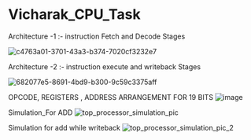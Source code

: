 # Vicharak_CPU_Task

Architecture -1 :- instruction Fetch and Decode Stages

![c4763a01-3701-43a3-b374-7020cf3232e7](https://github.com/user-attachments/assets/283b34e4-da7c-405c-a852-9cba7c524bce)

Architecture -2 :- instruction execute and writeback Stages 

![682077e5-8691-4bd9-b300-9c59c3375aff](https://github.com/user-attachments/assets/7db031a2-eade-4195-b75c-abedc21c8b2e)

OPCODE, REGISTERS , ADDRESS ARRANGEMENT FOR 19 BITS
![image](https://github.com/user-attachments/assets/f7a8d83b-c31a-4897-a562-ffd348ba17ad)


Simulation_For ADD
![top_processor_simulation_pic](https://github.com/user-attachments/assets/8252e887-d944-44b8-b7fa-8d6a97e81085)

Simulation for add while writeback
![top_processor_simulation_pic_2](https://github.com/user-attachments/assets/6dade302-13f7-4e53-bbe7-ebbd7110da4f)





